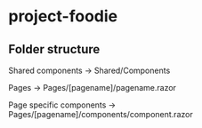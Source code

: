 # project-foodie

## Folder structure
Shared components -> Shared/Components

Pages -> Pages/[pagename]/pagename.razor

Page specific components -> Pages/[pagename]/components/component.razor
